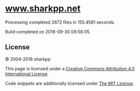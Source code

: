 # www.sharkpp.net

Processing completed 2672 files in 155.4581 seconds.

Build completed on 2018-09-30 09:58:05.

## License

&copy; 2004-2018 sharkpp

This page is licensed under a [Creative Commons Attribution 4.0 International License](http://creativecommons.org/licenses/by/4.0/).

Code snippets are additionally licensed under [The MIT License](http://opensource.org/licenses/MIT).
